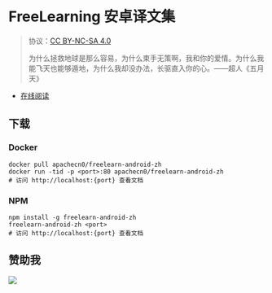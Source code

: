 # FreeLearning 安卓译文集

> 协议：[CC BY-NC-SA 4.0](http://creativecommons.org/licenses/by-nc-sa/4.0/)
> 
> 为什么拯救地球是那么容易，为什么束手无策啊，我和你的爱情。为什么我能飞天也能够遁地，为什么我却没办法，长驱直入你的心。——超人《五月天》

* [在线阅读](https://flandr.flygon.net)

## 下载

### Docker

```
docker pull apachecn0/freelearn-android-zh
docker run -tid -p <port>:80 apachecn0/freelearn-android-zh
# 访问 http://localhost:{port} 查看文档
```

### NPM

```
npm install -g freelearn-android-zh
freelearn-android-zh <port>
# 访问 http://localhost:{port} 查看文档
```

## 赞助我

![](https://img-blog.csdnimg.cn/20200112005920729.png)
